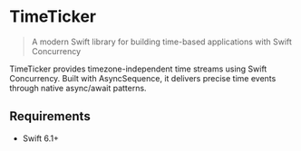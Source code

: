 # TimeTicker

> A modern Swift library for building time-based applications with Swift Concurrency

TimeTicker provides timezone-independent time streams using Swift Concurrency. Built with AsyncSequence, it delivers precise time events through native async/await patterns.

## Requirements

- Swift 6.1+
